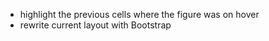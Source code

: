 - highlight the previous cells where the figure was on hover
- rewrite current layout with Bootstrap
